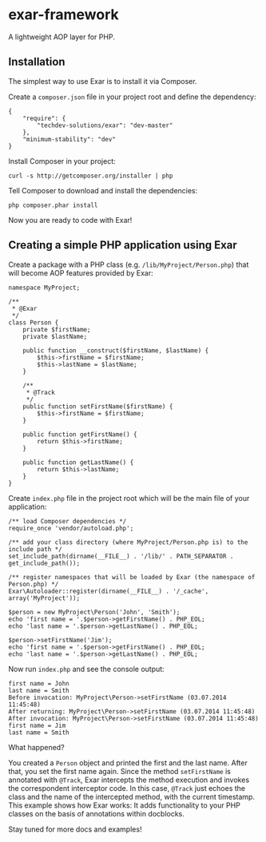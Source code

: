 exar-framework
==============
A lightweight AOP layer for PHP.

Installation
------------
The simplest way to use Exar is to install it via Composer.

Create a `composer.json` file in your project root and define the dependency:

    {
        "require": {
            "techdev-solutions/exar": "dev-master"
        },
        "minimum-stability": "dev"
    }

Install Composer in your project:
	
	curl -s http://getcomposer.org/installer | php


Tell Composer to download and install the dependencies:

	php composer.phar install

Now you are ready to code with Exar!

Creating a simple PHP application using Exar
--------------------------------------------

Create a package with a PHP class (e.g. `/lib/MyProject/Person.php`) that will become AOP features provided by Exar:

	namespace MyProject;

	/**
	 * @Exar
	 */
	class Person {
		private $firstName;
		private $lastName;

		public function __construct($firstName, $lastName) {
			$this->firstName = $firstName;
			$this->lastName = $lastName;
		}

		/**
		 * @Track
		 */
		public function setFirstName($firstName) {
			$this->firstName = $firstName;
		}

		public function getFirstName() {
			return $this->firstName;
		}

		public function getLastName() {
			return $this->lastName;
		}
	}


Create `index.php` file in the project root which will be the main file of your application:

	/** load Composer dependencies */
	require_once 'vendor/autoload.php';

	/** add your class directory (where MyProject/Person.php is) to the include path */
	set_include_path(dirname(__FILE__) . '/lib/' . PATH_SEPARATOR . get_include_path());

	/** register namespaces that will be loaded by Exar (the namespace of Person.php) */
	Exar\Autoloader::register(dirname(__FILE__) . '/_cache', array('MyProject'));

	$person = new MyProject\Person('John', 'Smith');
	echo 'first name = '.$person->getFirstName() . PHP_EOL;
	echo 'last name = '.$person->getLastName() . PHP_EOL;

	$person->setFirstName('Jim');
	echo 'first name = '.$person->getFirstName() . PHP_EOL;
	echo 'last name = '.$person->getLastName() . PHP_EOL;


Now run `index.php` and see the console output:

	first name = John
	last name = Smith
	Before invocation: MyProject\Person->setFirstName (03.07.2014 11:45:48)
	After returning: MyProject\Person->setFirstName (03.07.2014 11:45:48)
	After invocation: MyProject\Person->setFirstName (03.07.2014 11:45:48)
	first name = Jim
	last name = Smith


What happened?

You created a `Person` object and printed the first and the last name. After that, you set the first name again.
Since the method `setFirstName` is annotated with `@Track`, Exar intercepts the method execution and invokes the correspondent interceptor code.
In this case, `@Track` just echoes the class and the name of the intercepted method, with the current timestamp.
This example shows how Exar works: It adds functionality to your PHP classes on the basis of annotations within docblocks.

Stay tuned for more docs and examples!
